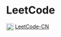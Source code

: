 # LeetCode

<img src="https://leetcode-cn.com/static/images/LeetCode_logo_rvs.png" width="20" align=center />  [LeetCode-CN](https://leetcode-cn.com/)

